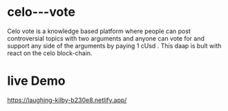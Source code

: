 # celo---vote
Celo vote is a knowledge based platform where people can post controversial topics with two arguments and anyone can vote for and support any side of the arguments by paying 1 cUsd . This daap is bult with react on the celo block-chain.

# live Demo
https://laughing-kilby-b230e8.netlify.app/

